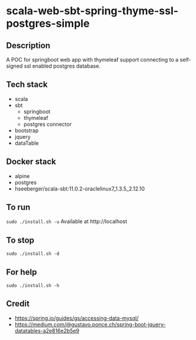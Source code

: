 # scala-web-sbt-spring-thyme-ssl-postgres-simple

## Description
A POC for springboot web app with thymeleaf support
connecting to a self-signed ssl enabled postgres database.

## Tech stack
- scala
- sbt
  - springboot
  - thymeleaf
  - postgres connector
- bootstrap
- jquery
- dataTable

## Docker stack
- alpine
- postgres
- hseeberger/scala-sbt:11.0.2-oraclelinux7_1.3.5_2.12.10

## To run
`sudo ./install.sh -u`
Available at http://localhost

## To stop
`sudo ./install.sh -d`

## For help
`sudo ./install.sh -h`

## Credit
- https://spring.io/guides/gs/accessing-data-mysql/
- https://medium.com/@gustavo.ponce.ch/spring-boot-jquery-datatables-a2e816e2b5e9
